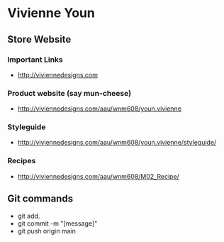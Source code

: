 # Vivienne Youn

## Store Website

### Important Links

- http://viviennedesigns.com


### Product website (say mun-cheese)
- http://viviennedesigns.com/aau/wnm608/youn.vivienne

### Styleguide
- http://viviennedesigns.com/aau/wnm608/youn.vivienne/styleguide/

### Recipes
- http://viviennedesigns.com/aau/wnm608/M02_Recipe/




## Git commands
 - git add.
 - git commit -m "[message]"
 - git push origin main

